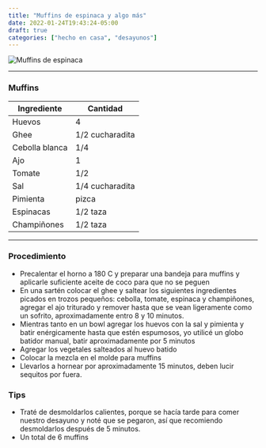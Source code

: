 ```yaml
---
title: "Muffins de espinaca y algo más"
date: 2022-01-24T19:43:24-05:00
draft: true
categories: ["hecho en casa", "desayunos"]
---
```

![Muffins de espinaca](../../images/muffins_espinaca.jpg)
___
### Muffins

| Ingrediente | Cantidad |
| ----------- | ----------- |
| Huevos | 4 |
| Ghee | 1/2 cucharadita |
| Cebolla blanca | 1/4 |
| Ajo | 1 |
| Tomate | 1/2 | 
| Sal | 1/4 cucharadita |
| Pimienta | pizca |
| Espinacas | 1/2 taza |
| Champiñones | 1/2 taza|

___

### Procedimiento 
- Precalentar el horno a 180 C y preparar una bandeja para muffins y aplicarle suficiente aceite de coco para que no se peguen
- En una sartén colocar el ghee y saltear los siguientes ingredientes picados en trozos pequeños: cebolla, tomate, espinaca y champiñones, agregar el ajo triturado y remover hasta que se vean ligeramente como un sofrito, aproximadamente entro 8 y 10 minutos.
- Mientras tanto en un bowl agregar los huevos con la sal y pimienta y batir enérgicamente hasta que estén espumosos, yo utilicé un globo batidor manual, batir aproximadamente por 5 minutos
- Agregar los vegetales salteados al huevo batido
- Colocar la mezcla en el molde para muffins
- Llevarlos a hornear por aproximadamente 15 minutos, deben lucir sequitos por fuera.

### Tips 
- Traté de desmoldarlos calientes, porque se hacía tarde para comer nuestro desayuno y noté que se pegaron, así que recomiendo desmoldarlos después de 5 minutos.
- Un total de 6 muffins

